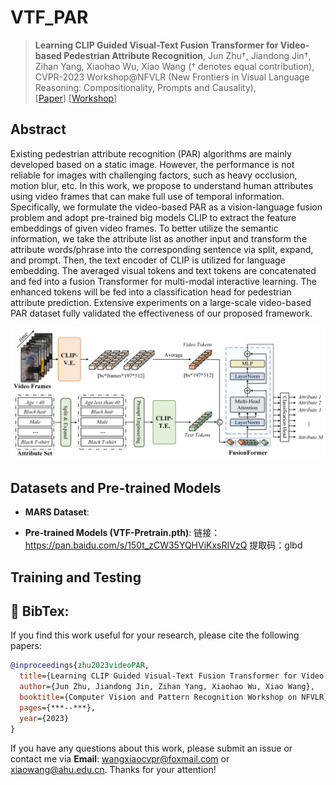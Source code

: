 

# VTF_PAR
> **Learning CLIP Guided Visual-Text Fusion Transformer for Video-based Pedestrian Attribute Recognition**, Jun Zhu†, Jiandong Jin†, Zihan Yang, Xiaohao Wu, Xiao Wang († denotes equal contribution), CVPR-2023 Workshop@NFVLR (New Frontiers in Visual Language Reasoning: Compositionality, Prompts and Causality),  
[[Paper]()] 
[[Workshop](https://nfvlr-workshop.github.io/)] 


## Abstract 
Existing pedestrian attribute recognition (PAR) algorithms are mainly developed based on a static image. However, the performance is not reliable for images with challenging factors, such as heavy occlusion, motion blur, etc. In this work, we propose to understand human attributes using video frames that can make full use of temporal information. Specifically, we formulate the video-based PAR as a vision-language fusion problem and adopt pre-trained big models CLIP to extract the feature embeddings of given video frames. To better utilize the semantic information, we take the attribute list as another input and transform the attribute words/phrase into the corresponding sentence via split, expand, and prompt. Then, the text encoder of CLIP is utilized for language embedding. The averaged visual tokens and text tokens are concatenated and fed into a fusion Transformer for multi-modal interactive learning. The enhanced tokens will be fed into a classification head for pedestrian attribute prediction. Extensive experiments on a large-scale video-based PAR dataset fully validated the effectiveness of our proposed framework. 

<img src="https://github.com/Event-AHU/VTF_PAR/blob/main/figures/frameworkV4.jpg" width="600">


## Datasets and Pre-trained Models 

* **MARS Dataset**: 

* **Pre-trained Models (VTF-Pretrain.pth)**: 链接：https://pan.baidu.com/s/150t_zCW35YQHViKxsRIVzQ  提取码：glbd 



## Training and Testing 




## :page_with_curl: BibTex: 
If you find this work useful for your research, please cite the following papers: 

```bibtex
@inproceedings{zhu2023videoPAR,
  title={Learning CLIP Guided Visual-Text Fusion Transformer for Video-based Pedestrian Attribute Recognition},
  author={Jun Zhu, Jiandong Jin, Zihan Yang, Xiaohao Wu, Xiao Wang},
  booktitle={Computer Vision and Pattern Recognition Workshop on NFVLR},
  pages={***--***},
  year={2023}
}
```

If you have any questions about this work, please submit an issue or contact me via **Email**: wangxiaocvpr@foxmail.com or xiaowang@ahu.edu.cn. Thanks for your attention! 




